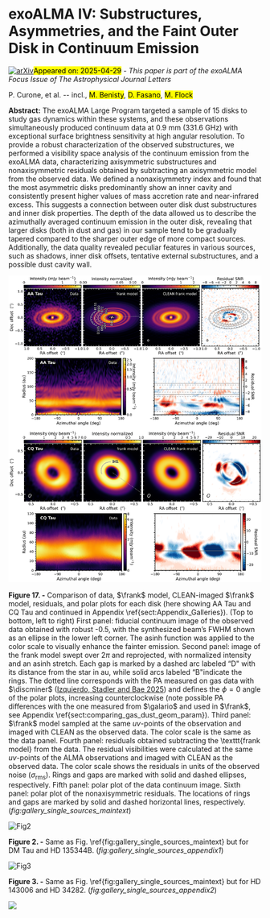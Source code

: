 <div class="macros" style="visibility:hidden;">
$\newcommand{\ensuremath}{}$
$\newcommand{\xspace}{}$
$\newcommand{\object}[1]{\texttt{#1}}$
$\newcommand{\farcs}{{.}''}$
$\newcommand{\farcm}{{.}'}$
$\newcommand{\arcsec}{''}$
$\newcommand{\arcmin}{'}$
$\newcommand{\ion}[2]{#1#2}$
$\newcommand{\textsc}[1]{\textrm{#1}}$
$\newcommand{\hl}[1]{\textrm{#1}}$
$\newcommand{\footnote}[1]{}$
$\newcommand{\vdag}{(v)^\dagger}$
$\newcommand$
$\newcommand$
$\newcommand{\comment}[1]{\textit{\textcolor{red}{#1}}}$
$\newcommand{\refexoalma}[1]{\textbf{\textcolor{blue}{#1}}}$
$\newcommand{\revision}[1]{\textcolor{red}{#1}}$
$\newcommand{\galario}{\texttt{galario}\xspace}$
$\newcommand{\frank}{\texttt{frank}\xspace}$
$\newcommand{\discminer}{\texttt{discminer}\xspace}$</div>



<div id="title">

# exoALMA IV: Substructures, Asymmetries, and the Faint Outer Disk in Continuum Emission

</div>
<div id="comments">

[![arXiv](https://img.shields.io/badge/arXiv-2504.18725-b31b1b.svg)](https://arxiv.org/abs/2504.18725)<mark>Appeared on: 2025-04-29</mark> -  _This paper is part of the exoALMA Focus Issue of The Astrophysical Journal Letters_

</div>
<div id="authors">

P. Curone, et al. -- incl., <mark>M. Benisty</mark>, <mark>D. Fasano</mark>, <mark>M. Flock</mark>

</div>
<div id="abstract">

**Abstract:** The exoALMA Large Program targeted a sample of 15 disks to study gas dynamics within these systems, and these observations simultaneously produced continuum data at 0.9 mm (331.6 GHz) with exceptional surface brightness sensitivity at high angular resolution. To provide a robust characterization of the observed substructures, we performed a visibility space analysis of the continuum emission from the exoALMA data, characterizing axisymmetric substructures and nonaxisymmetric residuals obtained by subtracting an axisymmetric model from the observed data. We defined a nonaxisymmetry index and found that the most asymmetric disks predominantly show an inner cavity and consistently present higher values of mass accretion rate and near-infrared excess. This suggests a connection between outer disk dust substructures and inner disk properties. The depth of the data allowed us to describe the azimuthally averaged continuum emission in the outer disk, revealing that larger disks (both in dust and gas) in our sample tend to be gradually tapered compared to the sharper outer edge of more compact sources. Additionally, the data quality revealed peculiar features in various sources, such as shadows, inner disk offsets, tentative external substructures, and a possible dust cavity wall.

</div>

<div id="div_fig1">

<img src="tmp_2504.18725/./Figures/gallery_single_sources_maintext.png" alt="Fig17" width="100%"/>

**Figure 17. -** Comparison of data, $\frank$ model, CLEAN-imaged $\frank$ model, residuals, and polar plots for each disk (here showing AA Tau and CQ Tau and continued in Appendix \ref{sect:Appendix_Galleries}). (Top to bottom, left to right) First panel: fiducial continuum image of the observed data obtained with robust -0.5, with the synthesized beam’s FWHM shown as an ellipse in the lower left corner. The asinh function was applied to the color scale to visually enhance the fainter emission. Second panel: image of the frank model swept over $2\pi$ and reprojected, with normalized intensity and an asinh stretch. Each gap is marked by a dashed arc labeled “D" with its distance from the star in au, while solid arcs labeled “B"indicate the rings. The dotted line corresponds with the PA measured on gas data with $\discminer$ ([Izquierdo, Stadler and Bae 2025]())  and defines the $\phi=0$ angle of the polar plots, increasing counterclockwise (note possible PA differences with the one measured from $\galario$ and used in $\frank$, see Appendix \ref{sect:comparing_gas_dust_geom_param}). Third panel: $\frank$ model sampled at the same $uv$-points of the observation and imaged with CLEAN as the observed data. The color scale is the same as the data panel. Fourth panel: residuals obtained subtracting the \texttt{frank model} from the data. The residual visibilities were calculated at the same $uv$-points of the ALMA observations and imaged with CLEAN as the observed data. The color scale shows the residuals in units of the observed noise ($\sigma_\mathrm{rms}$). Rings and gaps are marked with solid and dashed ellipses, respectively. Fifth panel: polar plot of the data continuum image. Sixth panel: polar plot of the nonaxisymmetric residuals. The locations of rings and gaps are marked by solid and dashed horizontal lines, respectively. (*fig:gallery_single_sources_maintext*)

</div>
<div id="div_fig2">

<img src="tmp_2504.18725/./Figures/gallery_single_sources_appendix1.png" alt="Fig2" width="100%"/>

**Figure 2. -** Same as Fig. \ref{fig:gallery_single_sources_maintext} but for DM Tau and HD 135344B. (*fig:gallery_single_sources_appendix1*)

</div>
<div id="div_fig3">

<img src="tmp_2504.18725/./Figures/gallery_single_sources_appendix2.png" alt="Fig3" width="100%"/>

**Figure 3. -** Same as Fig. \ref{fig:gallery_single_sources_maintext} but for HD 143006 and HD 34282. (*fig:gallery_single_sources_appendix2*)

</div><div id="qrcode"><img src=https://api.qrserver.com/v1/create-qr-code/?size=100x100&data="https://arxiv.org/abs/2504.18725"></div>